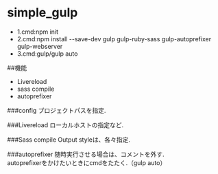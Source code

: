 simple_gulp
===========

* 1.cmd:npm init
* 2.cmd:npm install --save-dev gulp gulp-ruby-sass gulp-autoprefixer gulp-webserver
* 3.cmd:gulp/gulp auto

##機能

* Livereload  
* sass compile  
* autoprefixer  

###config
プロジェクトパスを指定.

###Livereload
ローカルホストの指定など.

###Sass compile
Output styleは、各々指定.

###autoprefixer
随時実行させる場合は、コメントを外す.  
autoprefixerをかけたいときにcmdをたたく.（gulp auto）

